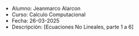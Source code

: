 * Alumno: Jeanmarco Alarcon
* Curso: Calculo Computacional
* Fecha: 26-03-2025
* Descripción: [Ecuaciones No Lineales, parte 1 a 6]
